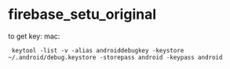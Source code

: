 # firebase_setu_original

to get key:
mac:
```
 keytool -list -v -alias androiddebugkey -keystore ~/.android/debug.keystore -storepass android -keypass android
```
